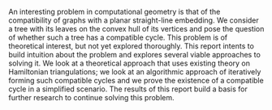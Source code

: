 An interesting problem in computational geometry is that of the compatibility of graphs with a planar
straight-line embedding. We consider a tree with its leaves on the convex hull of its vertices and pose
the question of whether such a tree has a compatible cycle. This problem is of theoretical interest,
but not yet explored thoroughly. This report intents to build intuition about the problem and explores
several viable approaches to solving it. We look at a theoretical approach that uses existing theory on
Hamiltonian triangulations; we look at an algorithmic approach of iteratively forming such compatible
cycles and we prove the existence of a compatible cycle in a simplified scenario. The results of this
report build a basis for further research to continue solving this problem.
